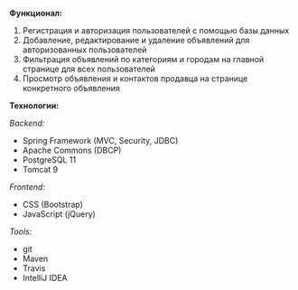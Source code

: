 **Функционал:**

1. Регистрация и авторизация пользователей с помощью базы данных
2. Добавление, редактирование и удаление объявлений для авторизованных пользователей
3. Фильтрация объявлений по категориям и городам на главной странице для всех пользователей
4. Просмотр объявления и контактов продавца на странице конкретного объявления

**Технологии:**

*Backend:*
* Spring Framework (MVC, Security, JDBC)
* Apache Commons (DBCP)
* PostgreSQL 11
* Tomcat 9

*Frontend:*
* CSS (Bootstrap)
* JavaScript (jQuery)

*Tools:*
* git
* Maven
* Travis
* IntelliJ IDEA
